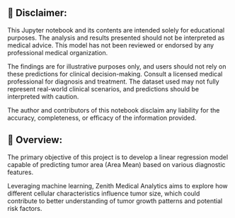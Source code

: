 ## 📌 Disclaimer:

This Jupyter notebook and its contents are intended solely for educational purposes. The analysis and results presented should not be interpreted as medical advice. This model has not been reviewed or endorsed by any professional medical organization.

The findings are for illustrative purposes only, and users should not rely on these predictions for clinical decision-making. Consult a licensed medical professional for diagnosis and treatment. The dataset used may not fully represent real-world clinical scenarios, and predictions should be interpreted with caution.

The author and contributors of this notebook disclaim any liability for the accuracy, completeness, or efficacy of the information provided.

## 📌 Overview:

The primary objective of this project is to develop a linear regression model capable of predicting tumor area (Area Mean) based on various diagnostic features.

Leveraging machine learning, Zenith Medical Analytics aims to explore how different cellular characteristics influence tumor size, which could contribute to better understanding of tumor growth patterns and potential risk factors.
